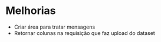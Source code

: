 # Melhorias
- Criar área para tratar mensagens
- Retornar colunas na requisição que faz upload do dataset
